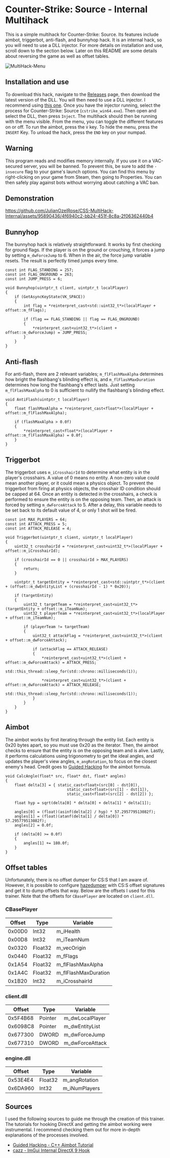 # Counter-Strike: Source - Internal Multihack
This is a simple multihack for Counter-Strike: Source. Its features include
aimbot, triggerbot, anti-flash, and bunnyhop hack. It is an internal hack,
so you will need to use a DLL injector. For more details on installation and use,
scroll down to the section below. Later on this README are some
details about reversing the game as well as offset tables.

![MultiHack-Menu](https://github.com/JulianOzelRose/CSS-MultiHack-Internal/assets/95890436/4e31f08a-dab9-4977-b2ff-b7e8396da1eb)


## Installation and use
To download this hack, navigate to the [Releases](https://github.com/JulianOzelRose/CSS-MultiHack-Internal/releases)
page, then download the latest version of the DLL. You will then need to use a DLL injector.
I recommend using [this one](https://guidedhacking.com/resources/guided-hacking-dll-injector.4/).
Once you have the injector running, select the process for Counter-Strike: Source (`cstrike_win64.exe`). Then open and select the DLL,
then press `Inject`. The multihack should then be running with the menu visible. From the menu, you can toggle the different
features on or off. To run the aimbot, press the `V` key. To hide the menu, press the `INSERT` Key.
To unload the hack, press the `END` key on your numpad.

## Warning
This program reads and modifies memory internally. If you use it on a VAC-secured server,
you will be banned. To prevent this, be sure to add the `-insecure` flag to your
game's launch options. You can find this menu by right-clicking on your game from Steam,
then going to Properties. You can then safely play against bots without worrying
about catching a VAC ban.

## Demonstration
https://github.com/JulianOzelRose/CSS-MultiHack-Internal/assets/95890436/4f6940c2-bb24-451f-8c8a-2f06362440b4


## Bunnyhop
The bunnyhop hack is relatively straightforward. It works by first checking for ground flags. If the player
is on the ground or crouching, it forces a jump by setting `m_dwForceJump` to 6. When in the air,
the force jump variable resets. The result is perfectly timed jumps every time.

```
const int FLAG_STANDING = 257;
const int FLAG_ONGROUND = 263;
const int JUMP_PRESS = 6;

void Bunnyhop(uintptr_t client, uintptr_t localPlayer)
{
	if (GetAsyncKeyState(VK_SPACE))
	{
		int flag = *reinterpret_cast<std::uint32_t*>(localPlayer + offset::m_fFlags);

		if (flag == FLAG_STANDING || flag == FLAG_ONGROUND)
		{
			*reinterpret_cast<uint32_t*>(client + offset::m_dwForceJump) = JUMP_PRESS;
		}
	}
}
```

## Anti-flash
For anti-flash, there are 2 relevant variables; `m_flFlashMaxAlpha`
determines how bright the flashbang's blinding effect is, and `m_flFlashMaxDuration` determines
how long the flashbang's effect lasts. Just setting `m_flFlashMaxAlpha` to 0 is sufficient to nullify the flashbang's blinding effect.
```
void AntiFlash(uintptr_t localPlayer)
{
	float flashMaxAlpha = *reinterpret_cast<float*>(localPlayer + offset::m_flFlashMaxAlpha);

	if (flashMaxAlpha > 0.0f)
	{
		*reinterpret_cast<float*>(localPlayer + offset::m_flFlashMaxAlpha) = 0.0f;
	}
}
```

## Triggerbot
The triggerbot uses `m_iCrosshairId` to determine what entity is in the player's
crosshairs. A value of 0 means no entity. A non-zero value could mean another player,
or it could mean a physics object. To prevent the triggerbot from firing at physics objects, the
crosshair ID condition should be capped at 64. Once an entity is detected in the crosshairs,
a check is performed to ensure the entity is on the opposing team. Then, an attack is forced
by setting `m_dwForceAttack` to 5. After a delay, this variable needs to be set back to
its default value of 4, or only 1 shot will be fired.
```
const int MAX_PLAYERS = 64;
const int ATTACK_PRESS = 5;
const int ATTACK_RELEASE = 4;

void Triggerbot(uintptr_t client, uintptr_t localPlayer)
{
	uint32_t crosshairId = *reinterpret_cast<uint32_t*>(localPlayer + offset::m_iCrosshairId);

	if (crosshairId == 0 || crosshairId > MAX_PLAYERS)
	{
		return;
	}

	uintptr_t targetEntity = *reinterpret_cast<std::uintptr_t*>(client + (offset::m_dwEntityList + (crosshairId - 1) * 0x20));

	if (targetEntity)
	{
		uint32_t targetTeam = *reinterpret_cast<uint32_t*>(targetEntity + offset::m_iTeamNum);
		uint32_t playerTeam = *reinterpret_cast<uint32_t*>(localPlayer + offset::m_iTeamNum);

		if (playerTeam != targetTeam)
		{
			uint32_t attackFlag = *reinterpret_cast<uint32_t*>(client + offset::m_dwForceAttack);

			if (attackFlag == ATTACK_RELEASE)
			{
				*reinterpret_cast<uint32_t*>(client + offset::m_dwForceAttack) = ATTACK_PRESS;
				std::this_thread::sleep_for(std::chrono::milliseconds(1));

				*reinterpret_cast<uint32_t*>(client + offset::m_dwForceAttack) = ATTACK_RELEASE;
				std::this_thread::sleep_for(std::chrono::milliseconds(1));
			}
		}
	}
}
```

## Aimbot
The aimbot works by first iterating through the entity list. Each entity is 0x20 bytes apart,
so you must use 0x20 as the iterator. Then, the aimbot checks to ensure that the entity
is on the opposing team and is alive. Lastly, it performs calculations using trigonometry
to get the ideal angles, and updates the player's view angles, `m_angRotation`, to focus on the
closest enemy's head. Credit goes to [Guided Hacking](https://guidedhacking.com/) for the aimbot formula.
```
void CalcAngle(float* src, float* dst, float* angles)
{
	float delta[3] = { static_cast<float>(src[0] - dst[0]),
                           static_cast<float>(src[1] - dst[1]),
                           static_cast<float>(src[2] - dst[2]) };

	float hyp = sqrt(delta[0] * delta[0] + delta[1] * delta[1]);

	angles[0] = (float)(asinf(delta[2] / hyp) * 57.295779513082f);
	angles[1] = (float)(atanf(delta[1] / delta[0]) * 57.295779513082f);
	angles[2] = 0.0f;

	if (delta[0] >= 0.0f)
	{
		angles[1] += 180.0f;
	}
}
```

## Offset tables
Unfortunately, there is no offset dumper for CS:S that I am aware of. However, it
is possible to configure [hazedumper](https://github.com/frk1/hazedumper) with CS:S
offset signatures and get it to dump offsets that way. Below are the offsets I used
for this trainer. Note that the offsets for `CBasePlayer` are located on `client.dll`.

###               CBasePlayer                            ###
| Offset          | Type            | Variable             |
| --------------- | --------------- | -------------------- |
| 0x00D0          | Int32           | m_iHealth            |
| 0x00D8          | Int32           | m_iTeamNum           |
| 0x0320          | Float32         | m_vecOrigin          |
| 0x0440          | Float32         | m_fFlags             |
| 0x1A54          | Float32         | m_flFlashMaxAlpha    |
| 0x1A4C          | Float32         | m_flFlashMaxDuration |
| 0x1B20	      | Int32	        | m_iCrosshairId	   |

###                client.dll                            ###
| Offset          | Type            | Variable             |
| --------------- | --------------- | -------------------- |
| 0x5F4B68        | Pointer         | m_dwLocalPlayer      |
| 0x6098C8        | Pointer         | m_dwEntityList       |
| 0x677300        | DWORD           | m_dwForceJump        |
| 0x677310        | DWORD           | m_dwForceAttack      |

###               engine.dll                             ###
| Offset          | Type            | Variable             |
| --------------- | --------------- | -------------------- |
| 0x53E4E4        | Float32         | m_angRotation        |
| 0x6DA960        | Int32           | m_iNumPlayers        |

## Sources
I used the following sources to guide me through the creation of this trainer. The
tutorials for hooking DirectX and getting the aimbot working were instrumental. I recommend
checking them out for more in-depth explanations of the processes involved.
- [Guided Hacking - C++ Aimbot Tutorial](https://www.youtube.com/playlist?list=PLt9cUwGw6CYFgcPd7040cBPCq24maby8_)
- [cazz - ImGui Internal DirectX 9 Hook](https://www.youtube.com/watch?v=vF5fzIDUJVw)
